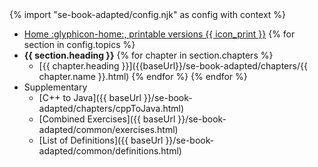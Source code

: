 <navigation>
{% import "se-book-adapted/config.njk" as config with context %}

* [Home :glyphicon-home:, printable versions {{ icon_print }}]({{baseUrl}}/se-book-adapted/index.html)
{% for section in config.topics %}
* **{{ section.heading }}**
{% for chapter in section.chapters %}
  * [{{ chapter.heading }}]({{baseUrl}}/se-book-adapted/chapters/{{ chapter.name }}.html)
{% endfor %}
{% endfor %}
* Supplementary
  * [C++ to Java]({{ baseUrl }}/se-book-adapted/chapters/cppToJava.html)
  * [Combined Exercises]({{ baseUrl }}/se-book-adapted/common/exercises.html)
  * [List of Definitions]({{ baseUrl }}/se-book-adapted/common/definitions.html)

</navigation>